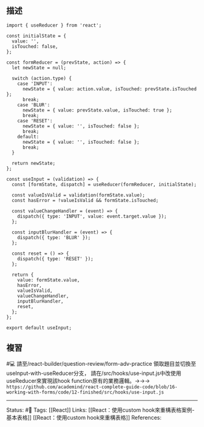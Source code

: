 ## 描述


```
import { useReducer } from 'react';

const initialState = {
  value: '',
  isTouched: false,
};

const formReducer = (prevState, action) => {
  let newState = null;

  switch (action.type) {
    case 'INPUT':
      newState = { value: action.value, isTouched: prevState.isTouched };
      break;
    case 'BLUR':
      newState = { value: prevState.value, isTouched: true };
      break;
    case 'RESET':
      newState = { value: '', isTouched: false };
      break;
    default:
      newState = { value: '', isTouched: false };
      break;
  }

  return newState;
};

const useInput = (validation) => {
  const [formState, dispatch] = useReducer(formReducer, initialState);

  const valueIsValid = validation(formState.value);
  const hasError = !valueIsValid && formState.isTouched;

  const valueChangeHandler = (event) => {
    dispatch({ type: 'INPUT', value: event.target.value });
  };

  const inputBlurHandler = (event) => {
    dispatch({ type: 'BLUR' });
  };

  const reset = () => {
    dispatch({ type: 'RESET' });
  };

  return {
    value: formState.value,
    hasError,
    valueIsValid,
    valueChangeHandler,
    inputBlurHandler,
    reset,
  };
};

export default useInput;

```

## 複習

#💻 請至/react-builder/question-review/form-adv-practice 領取題目並切換至useInput-with-useReducer分支， 請在/src/hooks/use-input.js中改使用useReducer來實現該hook function原有的業務邏輯。->->-> `https://github.com/academind/react-complete-guide-code/blob/16-working-with-forms/code/12-finished/src/hooks/use-input.js`
<!--SR:!2022-12-03,28,250-->


---
Status: #🌱 
Tags:
[[React]]
Links:
[[React：使用custom hook來重構表格案例-基本表格]]
[[React：使用custom hook來重構表格]]
References: